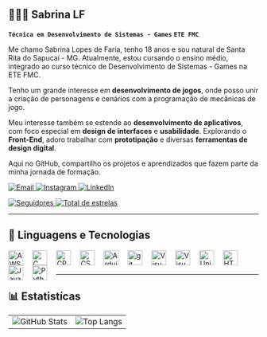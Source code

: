 ## 👩🏻‍💻 Sabrina LF

**`Técnica em Desenvolvimento de Sistemas - Games`**
**`ETE FMC`**

Me chamo Sabrina Lopes de Faria, tenho 18 anos e sou natural de Santa Rita do Sapucaí - MG. Atualmente, estou cursando o ensino médio, integrado ao curso técnico de Desenvolvimento de Sistemas - Games na ETE FMC. 

Tenho um grande interesse em **desenvolvimento de jogos**, onde posso unir a criação de personagens e cenários com a programação de mecânicas de jogo.

Meu interesse também se estende ao **desenvolvimento de aplicativos**, com foco especial em **design de interfaces** e **usabilidade**. Explorando o **Front-End**, adoro trabalhar com **prototipação** e diversas **ferramentas de design digital**.

Aqui no GitHub, compartilho os projetos e aprendizados que fazem parte da minha jornada de formação.

<p align="left">
    <a href="sabrinalf102@gmail.com">
        <img 
            alt="Email" 
            title="Enviar um e-mail" 
            src="https://custom-icon-badges.demolab.com/badge/Email-E61B23.svg?logo=mail&logoColor=white" 
        />
    </a>
    <a href="https://www.instagram.com/lf_sabrina_/" target="_blank">
    <img 
        alt="Instagram" 
        title="Me siga no Instagram" 
        src="https://custom-icon-badges.demolab.com/badge/Instagram-%23E1306C.svg?logo=instagram&logoColor=white" 
    />
</a>
      <a href="https://www.linkedin.com/in/seulinkedin/" target="_blank">
        <img 
            alt="LinkedIn" 
            title="Conecte-se comigo no LinkedIn" 
            src="https://custom-icon-badges.demolab.com/badge/LinkedIn-0077B5.svg?logo=linkedin&logoColor=white" 
        />
    </a>
</p>

<p align="left">
    <a href="https://github.com/lfsabrinaa?tab=followers">
        <img 
            alt="Seguidores" 
            title="Me siga no GitHub" 
            src="https://custom-icon-badges.demolab.com/github/followers/lfsabrinaa?color=236ad3&labelColor=1155ba&style=for-the-badge&logo=github&label=Seguidores&logoColor=white"
        />
    </a>
    <a href="https://github.com/lfsabrinaa?tab=repositories&sort=stargazers">
        <img 
            alt="Total de estrelas" 
            title="Total de estrelas GitHub" 
            src="https://custom-icon-badges.demolab.com/github/stars/lfsabrinaa?color=55960c&style=for-the-badge&labelColor=488207&logo=star&label=estrelas"
        />
    </a>
</p>

---

## 👾 Linguagens e Tecnologias

<img
align="left" 
alt="AWS"
title="AWS" 
width="30px" 
style="padding-right: 15px;" 
 src="https://cdn.jsdelivr.net/gh/devicons/devicon@latest/icons/amazonwebservices/amazonwebservices-original-wordmark.svg"
/>

<img
align="left" 
alt="C"
title="C" 
width="30px" 
style="padding-right: 15px;" 
src="https://cdn.jsdelivr.net/gh/devicons/devicon@latest/icons/c/c-original.svg"
 />

<img
align="left" 
alt="CPP"
title="CPP" 
width="30px" 
style="padding-right: 15px;" 
src="https://cdn.jsdelivr.net/gh/devicons/devicon@latest/icons/cplusplus/cplusplus-original.svg"
 />

<img
align="left" 
alt="CS"
title="CS" 
width="30px" 
style="padding-right: 15px;" 
src="https://cdn.jsdelivr.net/gh/devicons/devicon@latest/icons/csharp/csharp-original.svg"
 />

<img
align="left" 
alt="Arduino"
title="Arduino" 
width="30px" 
style="padding-right: 15px;" 
src="https://cdn.jsdelivr.net/gh/devicons/devicon@latest/icons/arduino/arduino-original-wordmark.svg"
 />

<img
align="left" 
alt="git"
title="git" 
width="30px" 
style="padding-right: 15px;" 
src="https://cdn.jsdelivr.net/gh/devicons/devicon@latest/icons/git/git-original.svg"
 />

<img
align="left" 
alt="Visual Studio Code"
title="Visual Studio Code" 
width="30px" 
style="padding-right: 15px;" 
src="https://cdn.jsdelivr.net/gh/devicons/devicon@latest/icons/visualstudio/visualstudio-original.svg"
 />  

<img
align="left" 
alt="Visual Studio Community"
title="Visual Studio Community" 
width="30px" 
style="padding-right: 15px;" 
src="https://cdn.jsdelivr.net/gh/devicons/devicon@latest/icons/vscode/vscode-original.svg"
 />     

<img
align="left" 
alt="Unity"
title="Unity" 
width="30px" 
style="padding-right: 15px;" 
src="https://cdn.jsdelivr.net/gh/devicons/devicon@latest/icons/unity/unity-original.svg"
 />   

 <img
align="left" 
alt="HTML5"
title="HTML5" 
width="30px" 
style="padding-right: 15px;" 
src="https://cdn.jsdelivr.net/gh/devicons/devicon@latest/icons/html5/html5-original.svg"
 />   

 <img
align="left" 
alt="JavaScript"
title="JavaScript" 
width="30px" 
style="padding-right: 15px;" 
src="https://cdn.jsdelivr.net/gh/devicons/devicon@latest/icons/javascript/javascript-original.svg"   
 />   

 <img
align="left" 
alt="Python"
title="Python" 
width="30px" 
style="padding-right: 15px;" 
src="https://cdn.jsdelivr.net/gh/devicons/devicon@latest/icons/python/python-original.svg"          
 />   

<br/>
<br/>

---

## 📊 Estatistícas

<p align="center">
  <table>
    <tr>
      <td>
        <img
          alt="GitHub Stats"
          src="https://github-readme-stats.vercel.app/api?username=lfsabrinaa&show_icons=true&theme=radical&locale=pt-br&cache_seconds=60"
        />
      </td>
      <td>
        <img
          alt="Top Langs"
          src="https://github-readme-stats.vercel.app/api/top-langs/?username=lfsabrinaa&theme=radical&layout=compact&custom_title=Tecnologias&langs_count=9&cache_seconds=60"
        />
      </td>
    </tr>
  </table>
</p>
